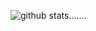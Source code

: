 ![github stats](https://github-readme-stats.vercel.app/api?username=zenkriztao&show_icons=true&count_private=true&include_all_commits).......
